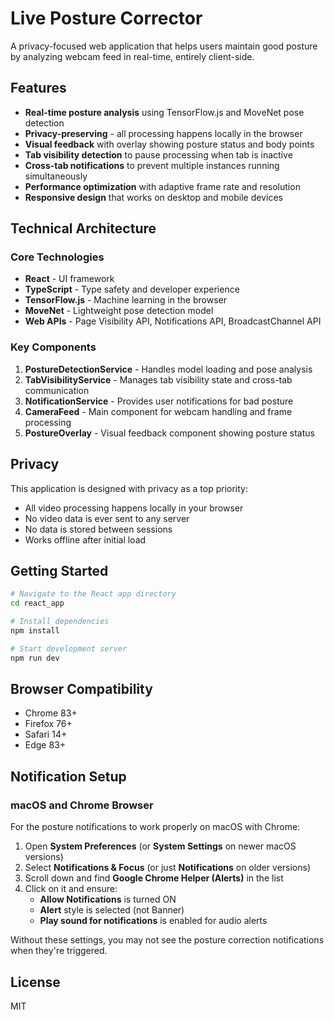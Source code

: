 # Live Posture Corrector

A privacy-focused web application that helps users maintain good posture by analyzing webcam feed in real-time, entirely client-side.

## Features

- **Real-time posture analysis** using TensorFlow.js and MoveNet pose detection
- **Privacy-preserving** - all processing happens locally in the browser
- **Visual feedback** with overlay showing posture status and body points
- **Tab visibility detection** to pause processing when tab is inactive
- **Cross-tab notifications** to prevent multiple instances running simultaneously
- **Performance optimization** with adaptive frame rate and resolution
- **Responsive design** that works on desktop and mobile devices

## Technical Architecture

### Core Technologies

- **React** - UI framework
- **TypeScript** - Type safety and developer experience
- **TensorFlow.js** - Machine learning in the browser
- **MoveNet** - Lightweight pose detection model
- **Web APIs** - Page Visibility API, Notifications API, BroadcastChannel API

### Key Components

1. **PostureDetectionService** - Handles model loading and pose analysis
2. **TabVisibilityService** - Manages tab visibility state and cross-tab communication
3. **NotificationService** - Provides user notifications for bad posture
4. **CameraFeed** - Main component for webcam handling and frame processing
5. **PostureOverlay** - Visual feedback component showing posture status

## Privacy

This application is designed with privacy as a top priority:

- All video processing happens locally in your browser
- No video data is ever sent to any server
- No data is stored between sessions
- Works offline after initial load

## Getting Started

```bash
# Navigate to the React app directory
cd react_app

# Install dependencies
npm install

# Start development server
npm run dev
```

## Browser Compatibility

- Chrome 83+
- Firefox 76+
- Safari 14+
- Edge 83+

## Notification Setup                                                                                                                                                                            
                                                                                                                                                                                                  
 ### macOS and Chrome Browser                                                                                                                                                                     
                                                                                                                                                                                                  
 For the posture notifications to work properly on macOS with Chrome:                                                                                                                             
                                                                                                                                                                                                  
 1. Open **System Preferences** (or **System Settings** on newer macOS versions)                                                                                                                  
 2. Select **Notifications & Focus** (or just **Notifications** on older versions)                                                                                                                
 3. Scroll down and find **Google Chrome Helper (Alerts)** in the list                                                                                                                            
 4. Click on it and ensure:                                                                                                                                                                       
    - **Allow Notifications** is turned ON                                                                                                                                                        
    - **Alert** style is selected (not Banner)                                                                                                                                                    
    - **Play sound for notifications** is enabled for audio alerts                                                                                                                                
                                                                                                                                                                                                  
 Without these settings, you may not see the posture correction notifications when they're triggered.  

## License

MIT
